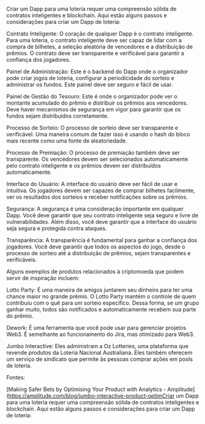 Criar um Dapp para uma loteria requer uma compreensão sólida de contratos inteligentes e blockchain. Aqui estão alguns passos e considerações para criar um Dapp de loteria:

Contrato Inteligente: O coração de qualquer Dapp é o contrato inteligente. Para uma loteria, o contrato inteligente deve ser capaz de lidar com a compra de bilhetes, a seleção aleatória de vencedores e a distribuição de prêmios. O contrato deve ser transparente e verificável para garantir a confiança dos jogadores.

Painel de Administração: Este é o backend do Dapp onde o organizador pode criar jogos de loteria, configurar a periodicidade do sorteio e administrar os fundos. Este painel deve ser seguro e fácil de usar.

Painel de Gestão do Tesouro: Este é onde o organizador pode ver o montante acumulado do prêmio e distribuir os prêmios aos vencedores. Deve haver mecanismos de segurança em vigor para garantir que os fundos sejam distribuídos corretamente.

Processo de Sorteio: O processo de sorteio deve ser transparente e verificável. Uma maneira comum de fazer isso é usando o hash do bloco mais recente como uma fonte de aleatoriedade.

Processo de Premiação: O processo de premiação também deve ser transparente. Os vencedores devem ser selecionados automaticamente pelo contrato inteligente e os prêmios devem ser distribuídos automaticamente.

Interface do Usuário: A interface do usuário deve ser fácil de usar e intuitiva. Os jogadores devem ser capazes de comprar bilhetes facilmente, ver os resultados dos sorteios e receber notificações sobre os prêmios.

Segurança: A segurança é uma consideração importante em qualquer Dapp. Você deve garantir que seu contrato inteligente seja seguro e livre de vulnerabilidades. Além disso, você deve garantir que a interface do usuário seja segura e protegida contra ataques.

Transparência: A transparência é fundamental para ganhar a confiança dos jogadores. Você deve garantir que todos os aspectos do jogo, desde o processo de sorteio até a distribuição de prêmios, sejam transparentes e verificáveis.

Alguns exemplos de produtos relacionados à criptomoeda que podem servir de inspiração incluem:

Lotto Party: É uma maneira de amigos juntarem seu dinheiro para ter uma chance maior no grande prêmio. O Lotto Party mantém o controle de quem contribuiu com o quê para um sorteio específico. Dessa forma, se um grupo ganhar muito, todos são notificados e automaticamente recebem sua parte do prêmio.

Dework: É uma ferramenta que você pode usar para gerenciar projetos Web3. É semelhante ao funcionamento do Jira, mas otimizado para Web3.

Jumbo Interactive: Eles administram a Oz Lotteries, uma plataforma que revende produtos da Loteria Nacional Australiana. Eles também oferecem um serviço de sindicato que permite às pessoas comprar ações em pools de loteria.

Fontes:

[Making Safer Bets by Optimising Your Product with Analytics - Amplitude](https://amplitude.com/blog/jumbo-interactive-product-optimCriar um Dapp para uma loteria requer uma compreensão sólida de contratos inteligentes e blockchain. Aqui estão alguns passos e considerações para criar um Dapp de loteria:
